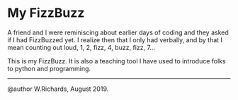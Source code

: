 # My FizzBuzz
A friend and I were reminiscing about earlier days of coding and they asked if I had FizzBuzzed yet.  I realize then that I only had verbally, and by that I mean counting out loud, 1, 2, fizz, 4, buzz, fizz, 7...

This is my FizzBuzz.  It is also a teaching tool I have used to introduce folks to python and programming.

----
@author W.Richards, August 2019.

